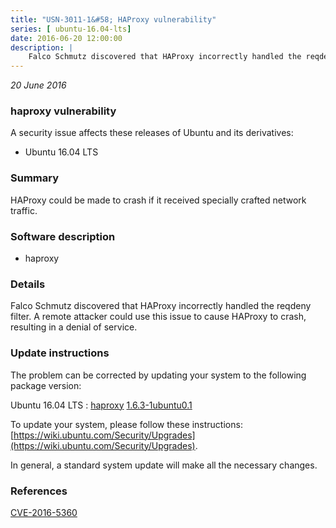 ```yaml
---
title: "USN-3011-1&#58; HAProxy vulnerability"
series: [ ubuntu-16.04-lts]
date: 2016-06-20 12:00:00
description: |
    Falco Schmutz discovered that HAProxy incorrectly handled the reqdeny filter. A remote attacker could use this issue to cause HAProxy to crash, resulting in a denial of service. 
--- 
```

 
 

*20 June 2016*

### haproxy vulnerability

A security issue affects these releases of Ubuntu and its derivatives:

* Ubuntu 16.04 LTS

### Summary

HAProxy could be made to crash if it received specially crafted network traffic.

### Software description

* haproxy 

### Details

Falco Schmutz discovered that HAProxy incorrectly handled the reqdeny filter. A remote attacker could use this issue to cause HAProxy to crash, resulting in a denial of service. 

### Update instructions

The problem can be corrected by updating your system to the following package version:

Ubuntu 16.04 LTS
 : [haproxy](https://launchpad.net/ubuntu/+source/haproxy) <span> [1.6.3-1ubuntu0.1](https://launchpad.net/ubuntu/+source/haproxy/1.6.3-1ubuntu0.1) </span> 

To update your system, please follow these instructions: [https://wiki.ubuntu.com/Security/Upgrades](https://wiki.ubuntu.com/Security/Upgrades).

In general, a standard system update will make all the necessary changes. 

### References

 
 [CVE-2016-5360](http://people.ubuntu.com/~ubuntu-security/cve/CVE-2016-5360)
 

